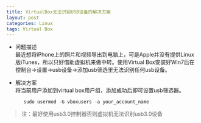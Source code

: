 ```yaml
---
title: VirtualBox无法识别USB设备的解决方案
layout: post
categories: Linux
tags: Virtual Box
---
```


 - 问题描述  
 最近想将iPhone上的照片和视频导出到电脑上，可是Apple并没有提供Linux版iTunes，所以只好借助虚拟机来做中转。使用Virtual Box安装好Win7后在控制台->设置->usb设备->添加usb筛选里无法识别任何usb设备。  
	
 - 解决方案  
 将当前用户添加到virtual box用户组，添加成功后即可设置usb筛选器。
 
		  sudo usermod -G vboxusers -a your_account_name
		  
 > 注：最好使用usb3.0控制器否则虚拟机无法识别usb3.0设备
